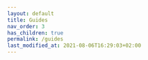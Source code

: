 ```yaml
---
layout: default
title: Guides
nav_order: 3
has_children: true
permalink: /guides
last_modified_at: 2021-08-06T16:29:03+02:00
---
```

